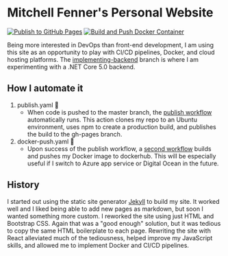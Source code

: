 # Mitchell Fenner's Personal Website

[![Publish to GitHub Pages](https://github.com/mitchfen/mitchfen.github.io/actions/workflows/publish.yaml/badge.svg)](https://github.com/mitchfen/mitchfen.github.io/actions/workflows/publish.yaml)
[![Build and Push Docker Container](https://github.com/mitchfen/mitchfen.github.io/actions/workflows/docker-push.yml/badge.svg)](https://github.com/mitchfen/mitchfen.github.io/actions/workflows/docker-push.yml)

Being more interested in DevOps than front-end development, I am using this site as an opportunity to play with CI/CD pipelines, Docker, and cloud hosting platforms. The [implementing-backend](https://github.com/mitchfen/mitchfen.github.io/tree/implementing-backend) branch is where I am experimenting with a .NET Core 5.0 backend.

## How I automate it

1. publish.yaml 🚀
   - When code is pushed to the master branch, the [publish workflow](https://github.com/mitchfen/mitchfen.github.io/actions/workflows/publish.yaml) automatically runs. This action clones my repo to an Ubuntu environment, uses npm to create a production build, and publishes the build to the gh-pages branch.
2. docker-push.yaml 🐳
   - Upon success of the publish workflow, a [second workflow](https://github.com/mitchfen/mitchfen.github.io/actions/workflows/docker-push.yml) builds and pushes my Docker image to dockerhub. This will be especially useful if I switch to Azure app service or Digital Ocean in the future.

## History

I started out using the static site generator [Jekyll](https://github.com/jekyll/jekyll) to build my site. It worked well and I liked being able to add new pages as markdown, but soon I wanted something more custom. I reworked the site using just HTML and Bootstrap CSS. Again that was a "good enough" solution, but it was tedious to copy the same HTML boilerplate to each page. Rewriting the site with React alleviated much of the tediousness, helped improve my JavaScript skills, and allowed me to implement Docker and CI/CD pipelines.
